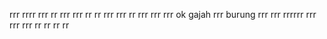 rrr
rrrr
rrr
rr
rrr
rrr
rr
rr
rrr
rrr
rr
rrr
rrr
rrr
ok
gajah
rrr
burung
rrr
rrr
rrrrrr
rrr
rrr
rrr
rr
rr
rr
rr
